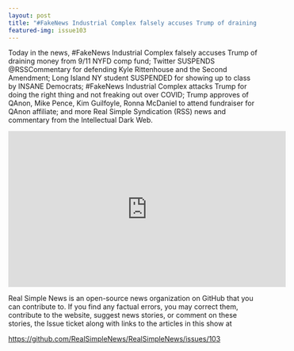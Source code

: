 ```yaml
---
layout: post
title: "#FakeNews Industrial Complex falsely accuses Trump of draining money from 9/11 NYFD comp fund."
featured-img: issue103
---
```


Today in the news, #FakeNews Industrial Complex falsely accuses Trump of draining money from 9/11 NYFD comp fund; Twitter SUSPENDS @RSSCommentary for defending Kyle Rittenhouse and the Second Amendment; Long Island NY student SUSPENDED for showing up to class by INSANE Democrats; #FakeNews Industrial Complex attacks Trump for doing the right thing and not freaking out over COVID; Trump approves of QAnon, Mike Pence, Kim Guilfoyle, Ronna McDaniel to attend fundraiser for QAnon affiliate; and more Real Simple Syndication (RSS) news and commentary from the Intellectual Dark Web.

<iframe width="560" height="315" src="https://www.youtube.com/embed/Xk2d7yOGcwI" frameborder="0" allow="accelerometer; autoplay; encrypted-media; gyroscope; picture-in-picture" allowfullscreen></iframe>

Real Simple News is an open-source news organization on GitHub that you can contribute to. If you find any factual errors, you may correct them, contribute to the website, suggest news stories, or comment on these stories, the Issue ticket along with links to the articles in this show at 

<https://github.com/RealSimpleNews/RealSimpleNews/issues/103>
